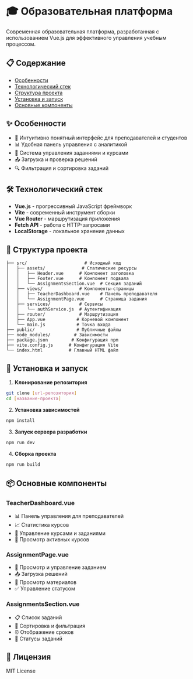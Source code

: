 # 🎓 Образовательная платформа

Современная образовательная платформа, разработанная с использованием Vue.js для эффективного управления учебным процессом.

## 📋 Содержание

- [Особенности](#особенности)
- [Технологический стек](#технологический-стек)
- [Структура проекта](#структура-проекта)
- [Установка и запуск](#установка-и-запуск)
- [Основные компоненты](#основные-компоненты)

## ✨ Особенности

- 🎯 Интуитивно понятный интерфейс для преподавателей и студентов
- 📊 Удобная панель управления с аналитикой
- 📝 Система управления заданиями и курсами
- 📤 Загрузка и проверка решений
- 🔍 Фильтрация и сортировка заданий

## 🛠 Технологический стек

- **Vue.js** - прогрессивный JavaScript фреймворк
- **Vite** - современный инструмент сборки
- **Vue Router** - маршрутизация приложения
- **Fetch API** - работа с HTTP-запросами
- **LocalStorage** - локальное хранение данных

## 📁 Структура проекта

```
├── src/                      # Исходный код
│   ├── assets/              # Статические ресурсы
│   │   ├── Header.vue      # Компонент заголовка
│   │   ├── Footer.vue      # Компонент подвала
│   │   └── AssignmentsSection.vue  # Секция заданий
│   ├── views/              # Компоненты-страницы
│   │   ├── TeacherDashboard.vue    # Панель преподавателя
│   │   └── AssignmentPage.vue      # Страница задания
│   ├── services/           # Сервисы
│   │   └── authService.js  # Аутентификация
│   ├── router/             # Маршрутизация
│   ├── App.vue            # Корневой компонент
│   └── main.js            # Точка входа
├── public/                # Публичные файлы
├── node_modules/         # Зависимости
├── package.json         # Конфигурация npm
├── vite.config.js      # Конфигурация Vite
└── index.html          # Главный HTML файл
```

## 🚀 Установка и запуск

1. **Клонирование репозитория**
```bash
git clone [url-репозитория]
cd [название-проекта]
```

2. **Установка зависимостей**
```bash
npm install
```

3. **Запуск сервера разработки**
```bash
npm run dev
```

4. **Сборка проекта**
```bash
npm run build
```

## 📦 Основные компоненты

### TeacherDashboard.vue
- 📊 Панель управления для преподавателей
- 📈 Статистика курсов
- 📝 Управление курсами и заданиями
- 👀 Просмотр активных курсов

### AssignmentPage.vue
- 📄 Просмотр и управление заданием
- 📤 Загрузка решений
- 📎 Просмотр материалов
- ✅ Управление статусом

### AssignmentsSection.vue
- 📋 Список заданий
- 🔄 Сортировка и фильтрация
- ⏰ Отображение сроков
- 🎯 Статусы заданий

## 📝 Лицензия

MIT License

